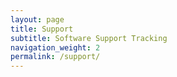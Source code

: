 ```yaml
---
layout: page
title: Support
subtitle: Software Support Tracking
navigation_weight: 2
permalink: /support/
---
```

